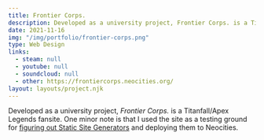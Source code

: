 ```yaml
---
title: Frontier Corps.
description: Developed as a university project, Frontier Corps. is a Titanfall/Apex Legends fansite.
date: 2021-11-16
img: "/img/portfolio/frontier-corps.png"
type: Web Design
links:
  - steam: null
  - youtube: null
  - soundcloud: null
  - other: https://frontiercorps.neocities.org/
layout: layouts/project.njk
---
```


Developed as a university project, _Frontier Corps._ is a Titanfall/Apex Legends fansite. One minor note is that I used the site as a testing ground for [figuring out Static Site Generators](/blog/streamlining-web-development/) and deploying them to Neocities.
